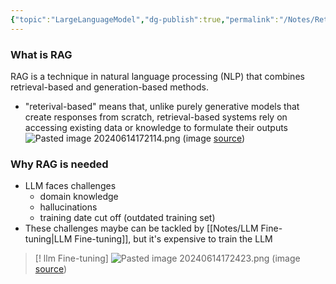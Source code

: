 ```yaml
---
{"topic":"LargeLanguageModel","dg-publish":true,"permalink":"/Notes/Retrieval Augmented Generation (RAG)/","dgPassFrontmatter":true,"noteIcon":""}
---
```


### What is RAG
RAG is a technique in natural language processing (NLP) that combines retrieval-based and generation-based methods.
- "reterival-based" means that, unlike purely generative models that create responses from scratch, retrieval-based systems rely on accessing existing data or knowledge to formulate their outputs 
![Pasted image 20240614172114.png](/img/user/assets/images/Pasted%20image%2020240614172114.png) (image [source](https://towardsdatascience.com/rag-vs-finetuning-which-is-the-best-tool-to-boost-your-llm-application-94654b1eaba7))

### Why RAG is needed
- LLM faces challenges
	- domain knowledge
	- hallucinations
	- training date cut off (outdated training set)
- These challenges maybe can be tackled by [[Notes/LLM Fine-tuning\|LLM Fine-tuning]], but it's expensive to train the LLM
> [! llm Fine-tuning]
![Pasted image 20240614172423.png](/img/user/assets/images/Pasted%20image%2020240614172423.png)  (image [source](https://towardsdatascience.com/rag-vs-finetuning-which-is-the-best-tool-to-boost-your-llm-application-94654b1eaba7))